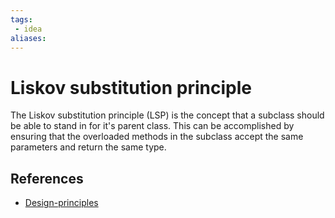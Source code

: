 ```yaml
---
tags:
 - idea
aliases:
---
```


# Liskov substitution principle

The Liskov substitution principle (LSP) is the concept that a subclass should be able to stand in for it's parent class. This can be accomplished by ensuring that the overloaded methods in the subclass accept the same parameters and return the same type. 

## References

- [Design-principles](Design-principles.md)
